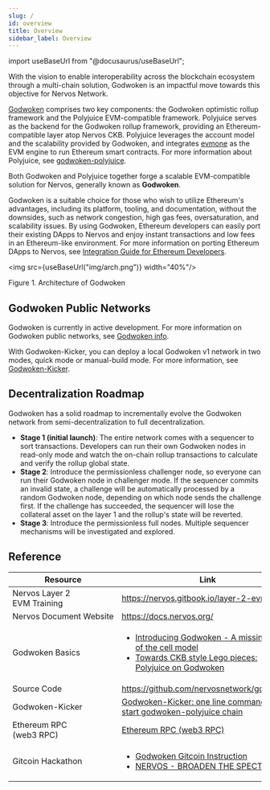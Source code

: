 ```yaml
---
slug: /
id: overview
title: Overview
sidebar_label: Overview
---
```

import useBaseUrl from "@docusaurus/useBaseUrl";

With the vision to enable interoperability across the blockchain ecosystem through a multi-chain solution, Godwoken is an impactful move towards this objective for Nervos Network.

<!--[Godwoken](https://github.com/nervosnetwork/godwoken) is a layer 2 optimistic rollup solution and an EVM-compatible layer that builds on top of Nervos Layer 1, which is also known as CKB.-->

[Godwoken](https://github.com/nervosnetwork/godwoken) comprises two key components: the Godwoken optimistic rollup framework and the Polyjuice EVM-compatible framework. Polyjuice serves as the backend for the Godwoken rollup framework, providing an Ethereum-compatible layer atop Nervos CKB. Polyjuice leverages the account model and the scalability provided by Godwoken, and integrates [evmone](https://github.com/ethereum/evmone) as the EVM engine to run Ethereum smart contracts. For more information about Polyjuice, see [godwoken-polyjuice](https://github.com/nervosnetwork/godwoken-polyjuice).

Both Godwoken and Polyjuice together forge a scalable EVM-compatible solution for Nervos, generally known as **Godwoken**.

Godwoken is a suitable choice for those who wish to utilize Ethereum's advantages, including its platform, tooling, and documentation, without the downsides, such as network congestion, high gas fees, oversaturation, and scalability issues. By using Godwoken, Ethereum developers can easily port their existing DApps to Nervos and enjoy instant transactions and low fees in an Ethereum-like environment. For more information on porting Ethereum DApps to Nervos, see [Integration Guide for Ethereum Developers](integration).

<!--Powered by Godwoken, developers can choose to work with Solidity, just like on Ethereum, while enjoying extra bonuses of interoperability with other blockchains. For Ethereum developers, Godwoken is the go-to option for both universes. By using Godwoken, they can easily port their existing DApps to Nervos. It enables them to expand their reach and brand awareness within the DeFi development-focused network, while benefitting from instant transactions and low fees in an Ethereum-like environment.-->

<img src={useBaseUrl("img/arch.png")}  width="40%"/>

Figure 1. Architecture of Godwoken

## Godwoken Public Networks

Godwoken is currently in active development. For more information on Godwoken public networks, see [Godwoken info](https://github.com/nervosnetwork/godwoken-info/tree/info).

With Godwoken-Kicker, you can deploy a local Godwoken v1 network in two modes, quick mode or manual-build mode. For more information, see [Godwoken-Kicker](godwokenkicker).

## Decentralization Roadmap

Godwoken has a solid roadmap to incrementally evolve the Godwoken network from semi-decentralization to full decentralization.

- **Stage 1 (initial launch)**: The entire network comes with a sequencer to sort transactions. Developers can run their own Godwoken nodes in read-only mode and watch the on-chain rollup transactions to calculate and verify the rollup global state.
- **Stage 2**: Introduce the permissionless challenger node, so everyone can run their Godwoken node in challenger mode. If the sequencer commits an invalid state, a challenge will be automatically processed by a random Godwoken node, depending on which node sends the challenge first. If the challenge has succeeded, the sequencer will lose the collateral asset on the layer 1 and the rollup's state will be reverted.
- **Stage 3**: Introduce the permissionless full nodes. Multiple sequencer mechanisms will be investigated and explored.

## Reference

| Resource                                   | Link                                                         |
| ------------------------------------------ | ------------------------------------------------------------ |
| Nervos&nbsp;Layer&nbsp;2 EVM&nbsp;Training | https://nervos.gitbook.io/layer-2-evm/                       |
| Nervos&nbsp;Document&nbsp;Website          | https://docs.nervos.org/                                     |
| Godwoken&nbsp;Basics                       | <ul><li>[Introducing Godwoken - A missing piece of the cell model](https://talk.nervos.org/t/introducing-godwoken-a-missing-piece-of-the-cell-model/4464?_360safeparam=13594453)</li><li>[Towards CKB style Lego pieces: Polyjuice on Godwoken](https://medium.com/nervosnetwork/towards-ckb-style-lego-pieces-polyjuice-on-godwoken-cbc935d77abf)</li></ul> |
| Source&nbsp;Code                           | https://github.com/nervosnetwork/godwoken                    |
| Godwoken-Kicker                            | [Godwoken-Kicker: one line command to start godwoken-polyjuice chain](https://github.com/RetricSu/godwoken-kicker) |
| Ethereum&nbsp;RPC&nbsp; (web3&nbsp;RPC)    | [Ethereum RPC (web3 RPC)](https://geth.ethereum.org/docs/rpc/server) |
| Gitcoin&nbsp;Hackathon                     | <ul><li>[Godwoken Gitcoin Instruction](https://github.com/Kuzirashi/gw-gitcoin-instruction)</li><li>[NERVOS - BROADEN THE SPECTRUM](https://gitcoin.co/hackathon/nervos/onboard)</li></ul> |

